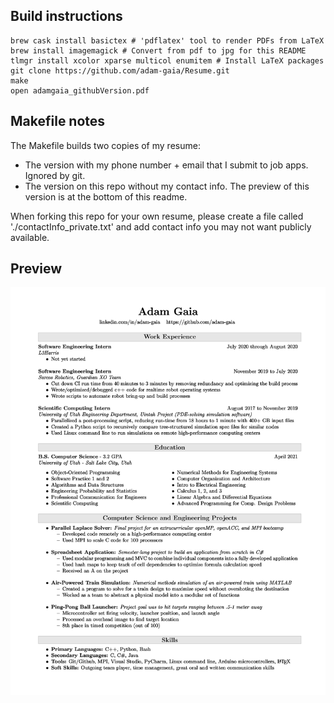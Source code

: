 ## Build instructions
```
brew cask install basictex # 'pdflatex' tool to render PDFs from LaTeX
brew install imagemagick # Convert from pdf to jpg for this README
tlmgr install xcolor xparse multicol enumitem # Install LaTeX packages
git clone https://github.com/adam-gaia/Resume.git
make
open adamgaia_githubVersion.pdf
```

## Makefile notes
The Makefile builds two copies of my resume:
* The version with my phone number + email that I submit to job apps. Ignored by git.
* The version on this repo without my contact info. The preview of this version is at the bottom of this readme.

When forking this repo for your own resume, please create a file called './contactInfo_private.txt' and add contact info you may not want publicly available.


## Preview
![Adam Gaia](./readmeResumeRender.jpg)
